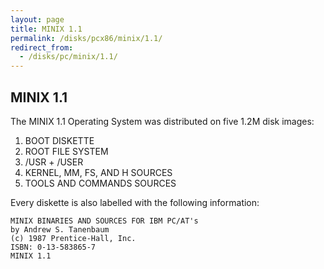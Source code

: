 ```yaml
---
layout: page
title: MINIX 1.1
permalink: /disks/pcx86/minix/1.1/
redirect_from:
  - /disks/pc/minix/1.1/
---
```


MINIX 1.1
---

The MINIX 1.1 Operating System was distributed on five 1.2M disk images:

 1. BOOT DISKETTE
 2. ROOT FILE SYSTEM
 3. /USR + /USER
 4. KERNEL, MM, FS, AND H SOURCES
 5. TOOLS AND COMMANDS SOURCES

Every diskette is also labelled with the following information:

	MINIX BINARIES AND SOURCES FOR IBM PC/AT's
	by Andrew S. Tanenbaum
	(c) 1987 Prentice-Hall, Inc.
	ISBN: 0-13-583865-7
	MINIX 1.1
